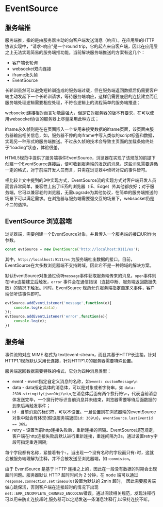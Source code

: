 # EventSource

## 服务端推

服务端推，指的是由服务器主动的向客户端发送消息（响应）。在应用层的HTTP协议实现中，“请求-响应”是一个round trip，它的起点来自客户端，因此在应用层之上无法实现简易的服务端推功能。当前解决服务端推送的方案有这几个：

- 客户端长轮询
- websocket双向连接
- iframe永久帧
- EventSource

长轮训虽然可以避免短轮训造成的服务端过载，但在服务端返回数据后仍需要客户端主动发起下一个长轮训请求，等待服务端响应，这样仍需要底层的连接建立而且服务端处理逻辑需要相应处理，不符合逻辑上的流程简单的服务端推送；

websocket连接相对而言功能最强大，但是它对服务器的版本有要求，在可以使用websocket协议的服务器上尽量采用此种方式；

iframe永久帧则是在在页面嵌入一个专用来接受数据的iframe页面，该页面由服务器输出相关信息，如，服务器不停的向iframe中写入类似的script标签和数据，实现另一种形式的服务端推送。不过永久帧的技术会导致主页面的加载条始终处于“loading”状态，体验很差。

HTML5规范中提供了服务端事件EventSource，浏览器在实现了该规范的前提下创建一个EventSource连接后，便可收到服务端的发送的消息，这些消息需要遵循一定的格式，对于前端开发人员而言，只需在浏览器中侦听对应的事件皆可。

相比较上文中提到的3中实现方式，EventSource流的实现方式对客户端开发人员而言非常简单，兼容性上出了IE系的浏览器（IE、Edge）外其他都良好；对于服务端，它可以兼容老的浏览器，无需upgrade为其他协议，在简单的服务端推送的场景下可以满足需求。在浏览器与服务端需要强交互的场景下，websocket仍是不二的选择。

## EventSource 浏览器端

浏览器端，需要创建一个EventSource对象，并且传入一个服务端的接口URI作为参数。

```js
const evtSource = new EventSource('http://localhost:9111/es');
```


其中，`http://localhost:9111/es` 为服务端吐出数据的接口。目前，EventSource在大多数浏览器端不支持跨域，因此它不是一种跨域的解决方案。

默认EventSource对象通过侦听`message`事件获取服务端传来的消息，`open`事件则在http连接建立后触发，`error` 事件会在通信错误（连接中断、服务端返回数据失败）的情况下触发。同时，EventSource 规范允许服务端指定自定义事件，客户端侦听该事件即可。

```js
evtSource.addEventListener('message',function(e){
    console.log(e.data);
});
evtSource.addEventListener('error',function(e){
    console.log(e);
})
```

## 服务端

事件流的对应 MIME 格式为 text/event-stream，而且其基于HTTP长连接。针对HTTP1.1规范默认采用长连接，针对HTTP1.0的服务器需要特殊设置。

服务端返回数据需要特殊的格式，它分为四种消息类型：

- event - event指定自定义消息的名称，如`event: customMessage\n`
- data - data指定具体的消息体，可以是对象或者字符串，如 `data: JSON.stringify(jsonObj)\n\n`,在消息体后面有两个换行符`\n`，代表当前消息体发送完毕，一个换行符标识当前消息并未结束，浏览器需要等待后面数据的到来后再触发事件；
- id - 当前消息的标识符，可以不设置。一旦设置则在浏览器端的eventSource对象中就会有体现(假设服务端返回`id: 369\n`)，`eventSource.lastEventId == 369`。
- retry - 设置当前http连接失败后，重新连接的间隔。EventSource规范规定，客户端在http连接失败后默认进行重新连接，重连间隔为3s，通过设置retry字段可指定重连间隔;

每个字段都有名称，紧接着有个`:`。当出现一个没有名称的字段而只有`:`时，这就会被服务端理解为注释，并不会被发送至浏览器端，如`:commision`。

由于 EventSource 是基于 HTTP 连接之上的，因此在一段没有数据的时期会出现超时问题。服务器默认 HTTP 超时时间为 2 分钟，在 node 端可以通过`response.connection.setTimeou(0)`设置为默认的 2min 超时， 因此需要服务端做心跳保活，否则客户端在连接超时的情况下出现`net::ERR_INCOMPLETE_CHUNKED_ENCODING`错误。通过阅读相关规范，发现注释行可以用来防止连接超时,服务器可以定期发送一条消息注释行,以保持连接不断。
